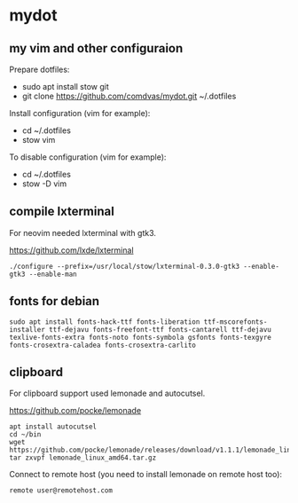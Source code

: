 mydot
=====

my vim and other configuraion
-----------------------------

Prepare dotfiles:
- sudo apt install stow git
- git clone https://github.com/comdvas/mydot.git ~/.dotfiles

Install configuration (vim for example):
- cd ~/.dotfiles
- stow vim

To disable configuration (vim for example):
- cd ~/.dotfiles
- stow -D vim

compile lxterminal
------------------

For neovim needed lxterminal with gtk3.

https://github.com/lxde/lxterminal

```
./configure --prefix=/usr/local/stow/lxterminal-0.3.0-gtk3 --enable-gtk3 --enable-man
```

fonts for debian
------------------

```
sudo apt install fonts-hack-ttf fonts-liberation ttf-mscorefonts-installer ttf-dejavu fonts-freefont-ttf fonts-cantarell ttf-dejavu texlive-fonts-extra fonts-noto fonts-symbola gsfonts fonts-texgyre fonts-crosextra-caladea fonts-crosextra-carlito
```

clipboard
------------------

For clipboard support used lemonade and autocutsel.

https://github.com/pocke/lemonade

```
apt install autocutsel
cd ~/bin
wget https://github.com/pocke/lemonade/releases/download/v1.1.1/lemonade_linux_amd64.tar.gz
tar zxvpf lemonade_linux_amd64.tar.gz
```

Connect to remote host (you need to install lemonade on remote host too):

```
remote user@remotehost.com
```

